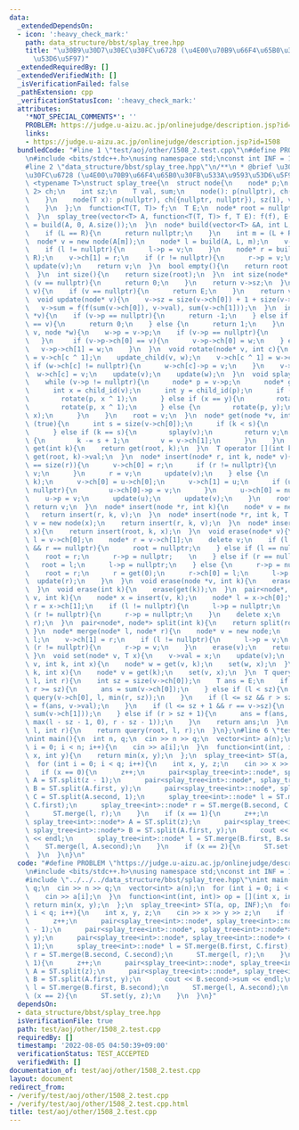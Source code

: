 ```yaml
---
data:
  _extendedDependsOn:
  - icon: ':heavy_check_mark:'
    path: data_structure/bbst/splay_tree.hpp
    title: "\u30B9\u30D7\u30EC\u30FC\u6728 (\u4E00\u70B9\u66F4\u65B0\u30FB\u533A\u9593\
      \u53D6\u5F97)"
  _extendedRequiredBy: []
  _extendedVerifiedWith: []
  _isVerificationFailed: false
  _pathExtension: cpp
  _verificationStatusIcon: ':heavy_check_mark:'
  attributes:
    '*NOT_SPECIAL_COMMENTS*': ''
    PROBLEM: https://judge.u-aizu.ac.jp/onlinejudge/description.jsp?id=1508
    links:
    - https://judge.u-aizu.ac.jp/onlinejudge/description.jsp?id=1508
  bundledCode: "#line 1 \"test/aoj/other/1508_2.test.cpp\"\n#define PROBLEM \"https://judge.u-aizu.ac.jp/onlinejudge/description.jsp?id=1508\"\
    \n#include <bits/stdc++.h>\nusing namespace std;\nconst int INF = 10000000;\n\
    #line 2 \"data_structure/bbst/splay_tree.hpp\"\n/**\n * @brief \u30B9\u30D7\u30EC\
    \u30FC\u6728 (\u4E00\u70B9\u66F4\u65B0\u30FB\u533A\u9593\u53D6\u5F97)\n*/\ntemplate\
    \ <typename T>\nstruct splay_tree{\n  struct node{\n    node* p;\n    array<node*,\
    \ 2> ch;\n    int sz;\n    T val, sum;\n    node(): p(nullptr), ch({nullptr, nullptr}){\n\
    \    }\n    node(T x): p(nullptr), ch({nullptr, nullptr}), sz(1), val(x), sum(x){\n\
    \    }\n  };\n  function<T(T, T)> f;\n  T E;\n  node* root = nullptr;\n  splay_tree(){\n\
    \  }\n  splay_tree(vector<T> A, function<T(T, T)> f, T E): f(f), E(E){\n    root\
    \ = build(A, 0, A.size());\n  }\n  node* build(vector<T> &A, int L, int R){\n\
    \    if (L == R){\n      return nullptr;\n    }\n    int m = (L + R) / 2;\n  \
    \  node* v = new node(A[m]);\n    node* l = build(A, L, m);\n    v->ch[0] = l;\n\
    \    if (l != nullptr){\n      l->p = v;\n    }\n    node* r = build(A, m + 1,\
    \ R);\n    v->ch[1] = r;\n    if (r != nullptr){\n      r->p = v;\n    }\n   \
    \ update(v);\n    return v;\n  }\n  bool empty(){\n    return root == nullptr;\n\
    \  }\n  int size(){\n    return size(root);\n  }\n  int size(node* v){\n    if\
    \ (v == nullptr){\n      return 0;\n    }\n    return v->sz;\n  }\n  T sum(node*\
    \ v){\n    if (v == nullptr){\n      return E;\n    }\n    return v->sum;\n  }\n\
    \  void update(node* v){\n    v->sz = size(v->ch[0]) + 1 + size(v->ch[1]);\n \
    \   v->sum = f(f(sum(v->ch[0]), v->val), sum(v->ch[1]));\n  }\n  int child_id(node\
    \ *v){\n    if (v->p == nullptr){\n      return -1;\n    } else if (v->p->ch[0]\
    \ == v){\n      return 0;\n    } else {\n      return 1;\n    }\n  }\n  void update_child(node*\
    \ v, node *w){\n    w->p = v->p;\n    if (v->p == nullptr){\n      return;\n \
    \   }\n     if (v->p->ch[0] == v){\n      v->p->ch[0] = w;\n    } else {\n   \
    \   v->p->ch[1] = w;\n    }\n  }\n  void rotate(node* v, int c){\n    node* w\
    \ = v->ch[c ^ 1];\n    update_child(v, w);\n    v->ch[c ^ 1] = w->ch[c];\n   \
    \ if (w->ch[c] != nullptr){\n      w->ch[c]->p = v;\n    }\n    v->p = w;\n  \
    \  w->ch[c] = v;\n    update(v);\n    update(w);\n  }\n  void splay(node* v){\n\
    \    while (v->p != nullptr){\n      node* p = v->p;\n      node* g = p->p;\n\
    \      int x = child_id(v);\n      int y = child_id(p);\n      if (y == -1){\n\
    \        rotate(p, x ^ 1);\n      } else if (x == y){\n        rotate(g, x ^ 1);\n\
    \        rotate(p, x ^ 1);\n      } else {\n        rotate(p, y);\n        rotate(g,\
    \ x);\n      }\n    }\n    root = v;\n  }\n  node* get(node *v, int k){\n    while\
    \ (true){\n      int s = size(v->ch[0]);\n      if (k < s){\n        v = v->ch[0];\n\
    \      } else if (k == s){\n        splay(v);\n        return v;\n      } else\
    \ {\n        k -= s + 1;\n        v = v->ch[1];\n      }\n    }\n  }\n  node*\
    \ get(int k){\n    return get(root, k);\n  }\n  T operator [](int k){\n    return\
    \ get(root, k)->val;\n  }\n  node* insert(node* r, int k, node* v){\n    if (k\
    \ == size(r)){\n      v->ch[0] = r;\n      if (r != nullptr){\n        r->p =\
    \ v;\n      }\n      r = v;\n      update(v);\n    } else {\n      node* u = get(r,\
    \ k);\n      v->ch[0] = u->ch[0];\n      v->ch[1] = u;\n      if (u->ch[0] !=\
    \ nullptr){\n        u->ch[0]->p = v;\n      }\n      u->ch[0] = nullptr;\n  \
    \    u->p = v;\n      update(u);\n      update(v);\n    }\n    root = v;\n   \
    \ return v;\n  }\n  node* insert(node *r, int k){\n    node* v = new node;\n \
    \   return insert(r, k, v);\n  }\n  node* insert(node *r, int k, T x){\n    node*\
    \ v = new node(x);\n    return insert(r, k, v);\n  }\n  node* insert(int k, T\
    \ x){\n    return insert(root, k, x);\n  }\n  void erase(node* v){\n    node*\
    \ l = v->ch[0];\n    node* r = v->ch[1];\n    delete v;\n    if (l == nullptr\
    \ && r == nullptr){\n      root = nullptr;\n    } else if (l == nullptr){\n  \
    \    root = r;\n      r->p = nullptr;    \n    } else if (r == nullptr){\n   \
    \   root = l;\n      l->p = nullptr;\n    } else {\n      r->p = nullptr;\n  \
    \    root = r;\n      r = get(0);\n      r->ch[0] = l;\n      l->p = r;\n    \
    \  update(r);\n    }\n  }\n  void erase(node *v, int k){\n    erase(get(v, k));\n\
    \  }\n  void erase(int k){\n    erase(get(k));\n  }\n  pair<node*, node*> split(node*\
    \ v, int k){\n    node* x = insert(v, k);\n    node* l = x->ch[0];\n    node*\
    \ r = x->ch[1];\n    if (l != nullptr){\n      l->p = nullptr;\n    }\n    if\
    \ (r != nullptr){\n      r->p = nullptr;\n    }\n    delete x;\n    return make_pair(l,\
    \ r);\n  }\n  pair<node*, node*> split(int k){\n    return split(root, k);\n \
    \ }\n  node* merge(node* l, node* r){\n    node* v = new node;\n    v->ch[0] =\
    \ l;\n    v->ch[1] = r;\n    if (l != nullptr){\n      l->p = v;\n    }\n    if\
    \ (r != nullptr){\n      r->p = v;\n    }\n    erase(v);\n    return root;\n \
    \ }\n  void set(node* v, T x){\n    v->val = x;\n    update(v);\n  }\n  void set(node*\
    \ v, int k, int x){\n    node* w = get(v, k);\n    set(w, x);\n  }\n  void set(int\
    \ k, int x){\n    node* v = get(k);\n    set(v, x);\n  }\n  T query(node* v, int\
    \ l, int r){\n    int sz = size(v->ch[0]);\n    T ans = E;\n    if (l == 0 &&\
    \ r >= sz){\n      ans = sum(v->ch[0]);\n    } else if (l < sz){\n      ans =\
    \ query(v->ch[0], l, min(r, sz));\n    }\n    if (l <= sz && r > sz){\n      ans\
    \ = f(ans, v->val);\n    }\n    if (l <= sz + 1 && r == v->sz){\n      ans = f(ans,\
    \ sum(v->ch[1]));\n    } else if (r > sz + 1){\n      ans = f(ans, query(v->ch[1],\
    \ max(l - sz - 1, 0), r - sz - 1));\n    }\n    return ans;\n  }\n  T query(int\
    \ l, int r){\n    return query(root, l, r);\n  }\n};\n#line 6 \"test/aoj/other/1508_2.test.cpp\"\
    \nint main(){\n  int n, q;\n  cin >> n >> q;\n  vector<int> a(n);\n  for (int\
    \ i = 0; i < n; i++){\n    cin >> a[i];\n  }\n  function<int(int, int)> op = [](int\
    \ x, int y){\n    return min(x, y);\n  };\n  splay_tree<int> ST(a, op, INF);\n\
    \  for (int i = 0; i < q; i++){\n    int x, y, z;\n    cin >> x >> y >> z;\n \
    \   if (x == 0){\n      z++;\n      pair<splay_tree<int>::node*, splay_tree<int>::node*>\
    \ A = ST.split(z - 1);\n      pair<splay_tree<int>::node*, splay_tree<int>::node*>\
    \ B = ST.split(A.first, y);\n      pair<splay_tree<int>::node*, splay_tree<int>::node*>\
    \ C = ST.split(A.second, 1);\n      splay_tree<int>::node* l = ST.merge(B.first,\
    \ C.first);\n      splay_tree<int>::node* r = ST.merge(B.second, C.second);\n\
    \      ST.merge(l, r);\n    }\n    if (x == 1){\n      z++;\n      pair<splay_tree<int>::node*,\
    \ splay_tree<int>::node*> A = ST.split(z);\n      pair<splay_tree<int>::node*,\
    \ splay_tree<int>::node*> B = ST.split(A.first, y);\n      cout << B.second->sum\
    \ << endl;\n      splay_tree<int>::node* l = ST.merge(B.first, B.second);\n  \
    \    ST.merge(l, A.second);\n    }\n    if (x == 2){\n      ST.set(y, z);\n  \
    \  }\n  }\n}\n"
  code: "#define PROBLEM \"https://judge.u-aizu.ac.jp/onlinejudge/description.jsp?id=1508\"\
    \n#include <bits/stdc++.h>\nusing namespace std;\nconst int INF = 10000000;\n\
    #include \"../../../data_structure/bbst/splay_tree.hpp\"\nint main(){\n  int n,\
    \ q;\n  cin >> n >> q;\n  vector<int> a(n);\n  for (int i = 0; i < n; i++){\n\
    \    cin >> a[i];\n  }\n  function<int(int, int)> op = [](int x, int y){\n   \
    \ return min(x, y);\n  };\n  splay_tree<int> ST(a, op, INF);\n  for (int i = 0;\
    \ i < q; i++){\n    int x, y, z;\n    cin >> x >> y >> z;\n    if (x == 0){\n\
    \      z++;\n      pair<splay_tree<int>::node*, splay_tree<int>::node*> A = ST.split(z\
    \ - 1);\n      pair<splay_tree<int>::node*, splay_tree<int>::node*> B = ST.split(A.first,\
    \ y);\n      pair<splay_tree<int>::node*, splay_tree<int>::node*> C = ST.split(A.second,\
    \ 1);\n      splay_tree<int>::node* l = ST.merge(B.first, C.first);\n      splay_tree<int>::node*\
    \ r = ST.merge(B.second, C.second);\n      ST.merge(l, r);\n    }\n    if (x ==\
    \ 1){\n      z++;\n      pair<splay_tree<int>::node*, splay_tree<int>::node*>\
    \ A = ST.split(z);\n      pair<splay_tree<int>::node*, splay_tree<int>::node*>\
    \ B = ST.split(A.first, y);\n      cout << B.second->sum << endl;\n      splay_tree<int>::node*\
    \ l = ST.merge(B.first, B.second);\n      ST.merge(l, A.second);\n    }\n    if\
    \ (x == 2){\n      ST.set(y, z);\n    }\n  }\n}"
  dependsOn:
  - data_structure/bbst/splay_tree.hpp
  isVerificationFile: true
  path: test/aoj/other/1508_2.test.cpp
  requiredBy: []
  timestamp: '2022-08-05 04:50:39+09:00'
  verificationStatus: TEST_ACCEPTED
  verifiedWith: []
documentation_of: test/aoj/other/1508_2.test.cpp
layout: document
redirect_from:
- /verify/test/aoj/other/1508_2.test.cpp
- /verify/test/aoj/other/1508_2.test.cpp.html
title: test/aoj/other/1508_2.test.cpp
---
```

